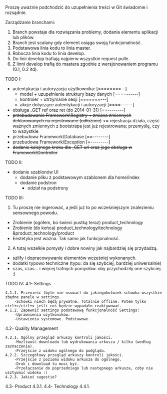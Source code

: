 ﻿Proszę uważnie podchodzić do uzupełnienia treści w Git świadomie i rozsądnie.

Zarządzanie branchami:

1. Branch powstaje dla rozwiązania problemy, dodania elementu aplikacji lub plików.
2. Branch jest scalany gdy element osiąga swoją funkcjonalność.
3. Podstawowa linia kodu to linia master.
4. Robocza linia kodu to linia develop.
5. Do linii develop trafiają najpierw wszystkie request pulle.
6. Z linni develop trafią do mastera zgodnie z wersjonowaniem programu (0.1, 0.2 itd).

TODO I:
  - autentykacja i autoryzacja użytkownika: [========--]
    - model + uzupełnienie struktury bazy danych [====------]
    - kontroler + utrzymanie sesji [=======---]
    - akcje dotyczące autentykacji i autoryzacji [====------]
  - obsługa _GET ref oraz ret (do 2014-01-31) [==--------]
  - ~~przebudowanie Framework\Registry + zmiana zmiennych deklarowanych na rejestrowane (odłożone)~~ <= rejestracja działa, część ważnych zmiennych z bootstrapa jest już rejestrowana; przemyślę, czy to wszystkie
  - przebudowa Framework\Database [==--------]
  - przebudowa Framework\Exception [=---------]
  - ~~dodanie kolejnego kroku dla _GET url oraz jego obsługa w Framework\Controller~~

TODO II:
  - dodanie szablonów UI
    - dodanie pliku z podstawowym szablonem dla home/index
    - dodanie podstron
      - odział na podstrony

TODO III:
1. Tu proszę nie ingerować, a jeśli już to po wcześniejszym znalezieniu sensownego powodu.
  - Zrobienie (ogółem, bo świeci pustką teraz) product_technology
  - Zrobienie (do końca) product_technology/technology &product_technology/product
  - Eestetyka jest ważna. Tak samo jak funkcjonalność.
2. A tutaj wszelkie pomysły i dobre nowiny jak najbardziej się przydadzą.
  - szlify i dopracowywanie elementów wcześniej wykonanych. 
  - dodatki typowo techniczne (typu: da się szybciej, bardziej uniwersalnie)
  - czas, czas... i więcej trafnych pomysłów. oby przychodziły one szybciej. :)
  
TODO IV:
4.1- Settings

	4.1.1. Przenieść (byle nie usuwać) do jakiegokolwiek schowka wszystkie zbędne panele w settings.
		-Schowki niech będą prywatne. Totalnie offline. Potem tylko ctrl+c/ctrl+v jeśli coś będzie wypadało reaktywować.	
	4.1.2. Zapewnić settings podstawową funkcjonalność Settings:
		-Uprawnienia użytkoników.
		-Ustawienia systemowe. Podstawowe.
	
4.2- Quality Management

	4.2.1. Ogólny przegląd arkuszy kontroli jakości.
		-Możliwość downloadu lub wydrukowania arkusza / kilku (według zaznaczenia).
		-Przejście z widoku ogólnego do podglądu.
	4.2.2. Szczegółowy przegląd arkuszy kontroli jakości.
		-Przejście z poziomu widoku arkusza do ogólnego.
		-Druk i download tu musi być.
		-Przełączanie do poprzedniego lub następnego arkusza, coby nie usztywnić widoku :)
	4.2.3. Jakieś sugestie?
4.3- Product
	4.3.1. 
4.4- Technology
	4.4.1. 
	
	